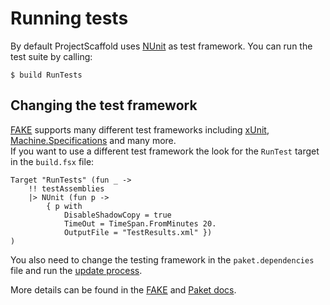 # Running tests

By default ProjectScaffold uses [NUnit](http://www.nunit.org/) as test framework. You can run the test suite by calling:

    $ build RunTests

## Changing the test framework

[FAKE](http://fsharp.github.io/FAKE/) supports many different test frameworks including [xUnit](https://xunit.codeplex.com/), [Machine.Specifications](https://github.com/machine/machine.specifications) and many more.    
If you want to use a different test framework the look for the `RunTest` target in the `build.fsx` file:

    Target "RunTests" (fun _ ->
        !! testAssemblies
        |> NUnit (fun p ->
            { p with
                DisableShadowCopy = true
                TimeOut = TimeSpan.FromMinutes 20.
                OutputFile = "TestResults.xml" })
    )
    
You also need to change the testing framework in the `paket.dependencies` file and run the [update process](paket-package-management.html#Updating-packages).

More details can be found in the [FAKE](http://fsharp.github.io/FAKE/) and [Paket docs](http://fsprojects.github.io/Paket/).